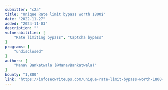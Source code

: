 ```yaml
---
submitter: "c2a"
title: "Unique Rate limit bypass worth 1800$"
date: "2022-11-27"
added: "2024-11-03"
description: ""
vulnerabilities: [
    "Rate limiting bypass", "Captcha bypass"
]
programs: [
    "undisclosed"
]
authors: [
    "Manav Bankatwala (@ManavBankatwala)"
]
bounty: "1,800"
link: "https://infosecwriteups.com/unique-rate-limit-bypass-worth-1800-6e2947c7d972"
---
```





